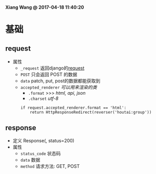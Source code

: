 #### Xiang Wang @ 2017-04-18 11:40:20


# 基础

## request
* 属性
    * `_request` 返回django的[request](../request_response.md)
    * `POST` 只会返回 POST 的数据
    * `data` patch, put, post的数据都能获取到
    * `accepted_renderer` *可以用来渲染的类* 
        * `.format` >>> *html, api, json*
        * `.charset` *utf-8*
        ```
        if request.accepted_renderer.format == 'html':
            return HttpResponseRedirect(reverser('houtai:group'))
        ```

## response
* 定义
    Response(<dict>, status=200)
* 属性
    * `status_code` 状态码
    * `data` 数据
    * `method` 请求方法: GET, POST
